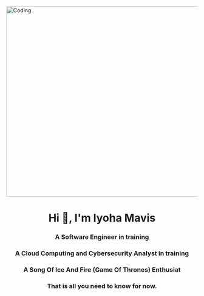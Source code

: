 <img align="center" alt="Coding" width="1000" height="500" src="https://media4.giphy.com/media/qgQUggAC3Pfv687qPC/giphy.gif">
<!--[![MasterHead](https://as2.ftcdn.net/v2/jpg/02/78/37/47/1000_F_278374738_ypRn0utOVnebuhmpSrDiwkzFsdqEm0aa.jpg)](https://rishavchanda.io) -->
<h1 align="center">Hi 👋, I'm Iyoha Mavis</h1>
<h3 align="center">A Software Engineer in training</h3>
<h3 align="center">A Cloud Computing and Cybersecurity Analyst in training</h3>
<h3 align="center">A Song Of Ice And Fire (Game Of Thrones) Enthusiat</h3>
<h3 align="center">That is all you need to know for now.</h3>
<!-- <img align="center" alt="Coding" width="1000" src="https://media4.giphy.com/media/qgQUggAC3Pfv687qPC/giphy.gif"> -->
